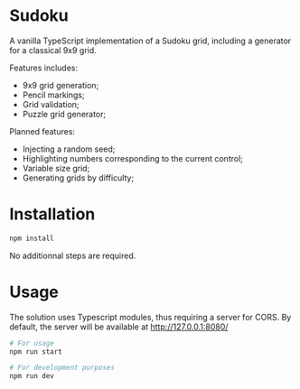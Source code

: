 # Sudoku

A vanilla TypeScript implementation of a Sudoku grid, including a generator for a classical 9x9 grid.

Features includes:
- 9x9 grid generation;
- Pencil markings;
- Grid validation;
- Puzzle grid generator;

Planned features:
- Injecting a random seed;
- Highlighting numbers corresponding to the current control;
- Variable size grid;
- Generating grids by difficulty;

# Installation

```bash
npm install
```

No additionnal steps are required.

# Usage

The solution uses Typescript modules, thus requiring a server for CORS.
By default, the server will be available at http://127.0.0.1:8080/

```bash
# For usage
npm run start

# For development purposes
npm run dev
```
